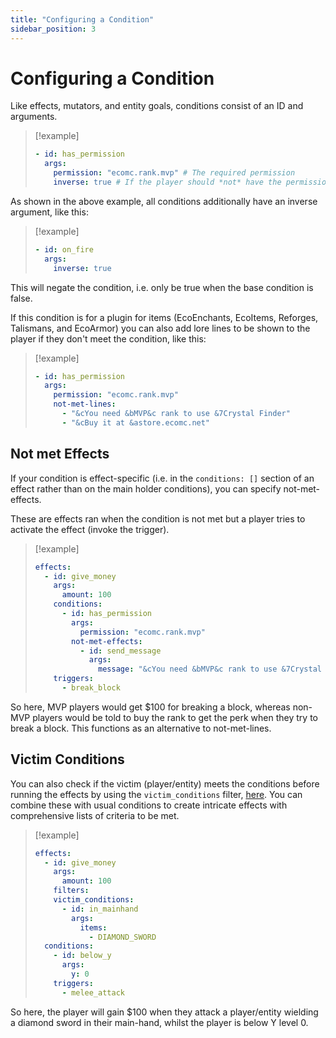 ```yaml
---
title: "Configuring a Condition"
sidebar_position: 3
---
```

# Configuring a Condition

Like effects, mutators, and entity goals, conditions consist of an ID and arguments.

> [!example]
> ```yaml
> - id: has_permission
>   args:
>     permission: "ecomc.rank.mvp" # The required permission
>     inverse: true # If the player should *not* have the permission
> ```

As shown in the above example, all conditions additionally have an inverse argument, like this:

> [!example]
> ```yaml
> - id: on_fire
>   args:
>     inverse: true
> ```

This will negate the condition, i.e. only be true when the base condition is false.

If this condition is for a plugin for items (EcoEnchants, EcoItems, Reforges, Talismans, and EcoArmor) you can also add lore lines to be shown to the player if they don't meet the condition, like this:

> [!example]
> ```yaml
> - id: has_permission
>   args:
>     permission: "ecomc.rank.mvp"
>     not-met-lines:
>       - "&cYou need &bMVP&c rank to use &7Crystal Finder"
>       - "&cBuy it at &astore.ecomc.net"
> ```
## Not met Effects

If your condition is effect-specific (i.e. in the `conditions: []` section of an effect rather than on the main holder conditions), you can specify not-met-effects.

These are effects ran when the condition is not met but a player tries to activate the effect (invoke the trigger).

> [!example]
> ```yaml
> effects:
>   - id: give_money
>     args:
>       amount: 100
>     conditions:
>       - id: has_permission
>         args:
>           permission: "ecomc.rank.mvp"
>         not-met-effects:
>           - id: send_message
>             args:
>               message: "&cYou need &bMVP&c rank to use &7Crystal Finder&c, buy it at &astore.ecomc.net&c!"
>     triggers:
>       - break_block
> ```

So here, MVP players would get $100 for breaking a block, whereas non-MVP players would be told to buy the rank to get the perk when they try to break a block. This functions as an alternative to not-met-lines.
## Victim Conditions

You can also check if the victim (player/entity) meets the conditions before running the effects by using the `victim_conditions` filter, [here](https://plugins.auxilor.io/effects/all-filters/victim_conditions). You can combine these with usual conditions to create intricate effects with comprehensive lists of criteria to be met.

> [!example]
> ```yaml
> effects:
>   - id: give_money
>     args:
>       amount: 100
>     filters:
> 	  victim_conditions:
> 		- id: in_mainhand
> 		  args:
> 			items:
> 			  - DIAMOND_SWORD
> 	conditions:
> 	  - id: below_y
> 	    args:
> 		  y: 0
>     triggers:
>       - melee_attack
> ```

So here, the player will gain $100 when they attack a player/entity wielding a diamond sword in their main-hand, whilst the player is below Y level 0.
